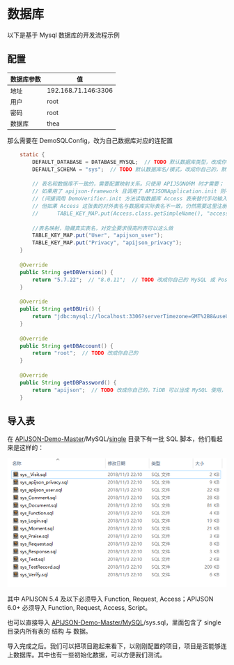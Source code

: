 # 数据库

以下是基于 Mysql 数据库的开发流程示例

## 配置

| 数据库参数 | 值                  |
| ---------- | ------------------- |
| 地址       | 192.168.71.146:3306 |
| 用户       | root                |
| 密码       | root                |
| 数据库     | thea                |

那么需要在 DemoSQLConfig，改为自己数据库对应的连配置

```java
	static {
		DEFAULT_DATABASE = DATABASE_MYSQL;  // TODO 默认数据库类型，改成你自己的
		DEFAULT_SCHEMA = "sys";  // TODO 默认数据库名/模式，改成你自己的，默认情况是 MySQL: sys, PostgreSQL: public, SQL Server: dbo, Oracle: 

		// 表名和数据库不一致的，需要配置映射关系。只使用 APIJSONORM 时才需要；
		// 如果用了 apijson-framework 且调用了 APIJSONApplication.init 则不需要
		// (间接调用 DemoVerifier.init 方法读取数据库 Access 表来替代手动输入配置)。
		// 但如果 Access 这张表的对外表名与数据库实际表名不一致，仍然需要这里注册。例如
		//		TABLE_KEY_MAP.put(Access.class.getSimpleName(), "access");

		//表名映射，隐藏真实表名，对安全要求很高的表可以这么做
		TABLE_KEY_MAP.put("User", "apijson_user");
		TABLE_KEY_MAP.put("Privacy", "apijson_privacy");
	}

	@Override
	public String getDBVersion() {
		return "5.7.22";  // "8.0.11";  // TODO 改成你自己的 MySQL 或 PostgreSQL 数据库版本号  // MYSQL 8 和 7 使用的 JDBC 配置不一样
	}
	
	@Override
	public String getDBUri() {
		return "jdbc:mysql://localhost:3306?serverTimezone=GMT%2B8&useUnicode=true&characterEncoding=UTF-8"; // TODO 改成你自己的，TiDB 可以当成 MySQL 使用，默认端口为 4000
	}
	
	@Override
	public String getDBAccount() {
		return "root";  // TODO 改成你自己的
	}
	
	@Override
	public String getDBPassword() {
		return "apijson";  // TODO 改成你自己的，TiDB 可以当成 MySQL 使用， 默认密码为空字符串 ""
	}
```

## 导入表

在 [APIJSON-Demo-Master](https://github.com/APIJSON/APIJSON-Demo)/MySQL/[single](https://github.com/APIJSON/APIJSON-Demo/tree/master/MySQL/single) 目录下有一批 SQL 脚本，他们看起来是这样的：

![use1](../.vuepress/public/assets/use1.png)

其中 APIJSON 5.4 及以下必须导入 Function, Request, Access；APIJSON 6.0+ 必须导入 Function, Request, Access, Script。

也可以直接导入 [APIJSON-Demo-Master/MySQL](https://github.com/APIJSON/APIJSON-Demo/tree/master/MySQL)/sys.sql，里面包含了 single 目录内所有表的 结构 与 数据。

导入完成之后。我们可以把项目跑起来看下，以刚刚配置的项目，项目是否能够连上数据库。其中也有一些初始化数据，可以方便我们测试。
